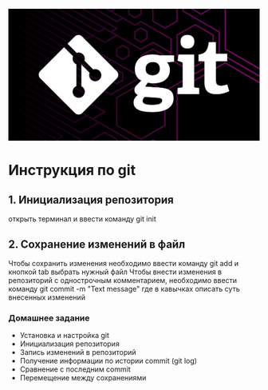 ![Тут может быть логотип](logo.jpeg)
# Инструкция по git
## 1. Инициализация репозитория
открыть терминал и ввести команду git init
## 2. Сохранение изменений в файл
Чтобы сохранить изменения необходимо ввести команду git add и кнопкой tab выбрать нужный файл
Чтобы внести изменения в репозиторий с однострочным комментарием, необходимо ввести команду git commit -m "Text message" где в кавычках описать суть внесенных изменений
### Домашнее задание
* Установка и настройка git
* Инициализация репозитория
* Запись изменений в репозиторий
* Получение информации по истории commit (git log)
* Сравнение с последним commit
* Перемещение между сохранениями